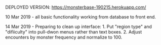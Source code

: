 DEPLOYED VERSION: https://monsterbase-190215.herokuapp.com/

10 Mar 2019 - all basic functionality working from database to front end.

14 Mar 2019 - Preparing to clean up interface:
    1. Put "region type" and "difiiculty" into pull-dwon menus rather than text boxes.
    2. Adjust encounters by monster frequency and normalize to 100.